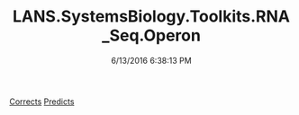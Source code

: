 ﻿---
title: LANS.SystemsBiology.Toolkits.RNA_Seq.Operon
date: 6/13/2016 6:38:13 PM
---

[Corrects](T-LANS.SystemsBiology.Toolkits.RNA_Seq.Operon.Corrects.html)
[Predicts](T-LANS.SystemsBiology.Toolkits.RNA_Seq.Operon.Predicts.html)
